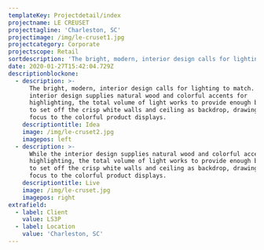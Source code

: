 ```yaml
---
templateKey: Projectdetail/index
projectname: LE CREUSET
projecttagline: 'Charleston, SC'
projectimage: /img/le-cruset1.jpg
projectcategory: Corporate
projectscope: Retail
sortdescription: 'The bright, modern, interior design calls for lighting to match.'
date: 2020-01-27T15:42:04.729Z
descriptionblockone:
  - description: >-
      The bright, modern, interior design calls for lighting to match. While the
      interior design supplies natural wood and colorful accents for
      highlighting, the total volume of light works to provide enough brightness
      to set off the crisp white walls and ceiling as backdrop, drawing further
      focus to the colorful product displays.
    descriptiontitle: Idea
    image: /img/le-cruset2.jpg
    imagepos: left
  - description: >-
      While the interior design supplies natural wood and colorful accents for
      highlighting, the total volume of light works to provide enough brightness
      to set off the crisp white walls and ceiling as backdrop, drawing further
      focus to the colorful product displays.
    descriptiontitle: Live
    image: /img/le-cruset.jpg
    imagepos: right
extrafield:
  - label: Client
    value: LS3P
  - label: Location
    value: 'Charleston, SC'
---
```


